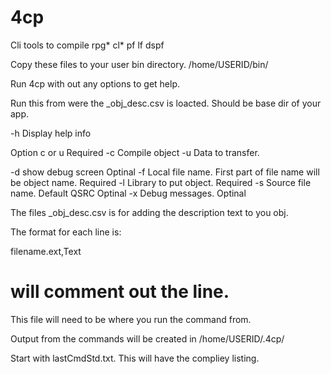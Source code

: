 # 4cp
Cli tools to compile rpg* cl* pf lf dspf

Copy these files to your user bin directory. /home/USERID/bin/

Run 4cp with out any options to get help.

  Run this from were the _obj_desc.csv is loacted. Should be base dir of your app.
  
 -h   Display help info
 
 Option c or u                                                       Required
 -c   Compile object
 -u   Data to transfer.

 -d   show debug screen                                              Optinal
 -f   Local file name. First part of file name will be object name.  Required
 -l   Library to put object.                                         Required
 -s   Source file name. Default QSRC                                 Optinal
 -x   Debug messages.                                                Optinal
 
 
The files _obj_desc.csv is for adding the description text to you obj.

The format for each line is:

filename.ext,Text
# will comment out the line.

This file will need to be where you run the command from.

Output from the commands will be created in /home/USERID/.4cp/

Start with lastCmdStd.txt. This will have the compliey listing.

